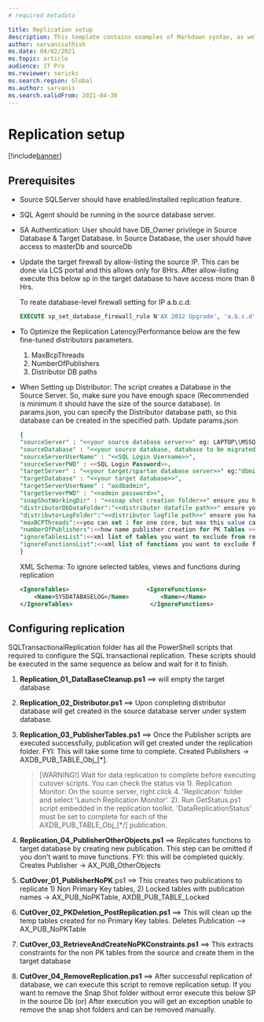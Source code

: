 ```yaml
---
# required metadata

title: Replication setup
description: This template contains examples of Markdown syntax, as well as guidance on setting the metadata.
author: sarvanisathish
ms.date: 04/02/2021
ms.topic: article
audience: IT Pro
ms.reviewer: sericks
ms.search.region: Global
ms.author: sarvanis
ms.search.validFrom: 2021-04-30
---
```


# Replication setup

[!include[banner](../includes/banner.md)]

## Prerequisites

-	Source SQLServer should have enabled/installed replication feature.
-	SQL Agent should be running in the source database server.
-	SA Authentication: User should have DB_Owner privilege in Source Database & Target Database. In Source Database, the user should have access to masterDb and sourceDb
-	Update the target firewall by allow-listing the source IP. This can be done via LCS portal and this allows only for 8Hrs. After allow-listing execute this below sp in the target database to have access more than 8 Hrs.

    To reate database-level firewall setting for IP a.b.c.d:
  
     ```sql
     EXECUTE sp_set_database_firewall_rule N'AX 2012 Upgrade', 'a.b.c.d', 'a.b.c.d'; 
     ```
- To Optimize the Replication Latency/Performance below are the few fine-tuned distributors parameters.
    1. MaxBcpThreads
    2. NumberOfPublishers
    3. Distributor DB paths

- When Setting up Distributor:
    The script creates a Database in the Source Server. So, make sure you have enough space (Recommended is minimum it should have the size of the source database). In params.json, you can specify the Distributor database path, so this database can be created in the specified path.
Update params.json

    ```sql
    {
    "sourceServer" : "<<your source database server>>" eg: LAPTOP\\MSSQLSERVER2012", Don't use localhost
    "sourceDatabase" : "<<your source database, database to be migrated>>",
    "sourceServerUserName" : "<<SQL Login Username>>",
    "sourceServerPWD" : <<SQL Login Password>>,
    "targetServer" : "<<your target/spartan database server>>" eg:"dbmigration.database.windows.net",
    "targetDatabase" : "<<your target database>>",
    "targetServerUserName" : "axdbadmin",
    "targetServerPWD" : "<<admin password>>",
    "snapShotWorkingDir" : "<<snap shot creation folder>>" ensure you have enough space in the drive eg: D:\\SQLServer\\SnapShot",
    "distributorDbDataFolder":"<<distributor datafile path>>" ensure you have enough space in the drive,
    "distributorLogFolder":"<<distributor logfile path>>" ensure you have enough space in the drive,
    "maxBCPThreads":<<you can set 1 for one core, but max this value can be 8>> Recomended:4 - 8,
    "numberOfPublishers":<<how name publisher creation for PK Tables >> Recommended: less than or equal to(>=)3 based on t he maxBCPThreads
    "ignoreTablesList":<<xml list of tables you want to exclude from replication>> edit ignoretables.xml file under data folder and use same schema
    "ignoreFunctionsList":<<xml list of functions you want to exclude from replication>> edit ignorefunctions.xml file under data folder and use same schema
    }
    ```
    
    XML Schema: To ignore selected tables, views and functions during replication

    ```xml
    <IgnoreTables>                      <IgnoreFunctions>
        <Name>SYSDATABASELOG</Name>         <Name></Name>
    </IgnoreTables>                      </IgnoreFunctions>
    ```
    
## Configuring replication

SQLTransactionalReplication folder has all the PowerShell scripts that required to configure the SQL transactional replication. These scripts should be executed in the same sequence as below and wait for it to finish.

1. **Replication_01_DataBaseCleanup.ps1** ==> will empty the target database
2. **Replication_02_Distributor.ps1** ==> Upon completing distributor database will get created in the source database server under system database.
3. **Replication_03_PublisherTables.ps1** ==> Once the Publisher scripts are executed successfully, publication will get created under the replication folder. FYI: This will take some time to complete. Created Publishers -> AXDB_PUB_TABLE_Obj_[*].

    > [WARNING!]
    > Wait for data replication to complete before executing cutover scripts. You can check the status via 1). Replication Monitor: On the source server, right click 4. 'Replication' folder and select 'Launch Replication Monitor'. 2). Run GetStatus.ps1 script embedded in the replication toolkit. 'DataReplicationStatus' must be set to complete for each of the AXDB_PUB_TABLE_Obj_[*/] publication.
  
4. **Replication_04_PublisherOtherObjects.ps1** ==> Replicates functions to target database by creating new publication. This step can be omitted if you don't want to move functions. FYI: this will be completed quickly. Creates Publisher -> AX_PUB_OtherObjects
5. **CutOver_01_PublisherNoPK**.ps1 ==> This creates two publications to replicate 1) Non Primary Key tables, 2) Locked tables with publication names -> AX_PUB_NoPKTable, AXDB_PUB_TABLE_Locked
6. **CutOver_02_PKDeletion_PostReplication.ps1** ==> This will clean up the temp tables created for no Primary Key tables. Deletes Publication --> AX_PUB_NoPKTable
7. **CutOver_03_RetrieveAndCreateNoPKConstraints.ps1** ==> This extracts constraints for the non PK tables from the source and create them in the target database
8. **CutOver_04_RemoveReplication.ps1** ==> After successful replication of database, we can execute this script to remove replication setup. If you want to remove the Snap Shot folder without error execute this below SP in the source Db (or) After execution you will get an exception unable to remove the snap shot folders and can be removed manually.
    
